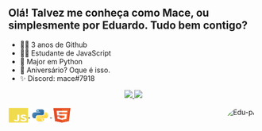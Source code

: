 ## Olá! Talvez me conheça como Mace, ou simplesmente por Eduardo. Tudo bem contigo?

- 🐱‍👤 3 anos de Github
- 🐱‍💻 Estudante de JavaScript
- 🐍 Major em Python 
- 🎉 Aniversário? Oque é isso.
- ✨ Discord: mace#7918

<div align="center">
  <a href="https://github.com/eduardo12013">
  <img height="180em" src="https://github-readme-stats.vercel.app/api?username=eduardo12013&show_icons=true&theme=dracula&include_all_commits=true&count_private=true"/>
  <img height="180em" src="https://github-readme-stats.vercel.app/api/top-langs/?username=eduardo12013&layout=compact&langs_count=7&theme=dracula"/>
</div>
<div style="display: inline_block"><br>
  <img align="center" alt="Edu-Js" height="30" width="40" src="https://raw.githubusercontent.com/devicons/devicon/master/icons/javascript/javascript-plain.svg">
  <img align="center" alt="Edu-Python" height="30" width="40" src="https://raw.githubusercontent.com/devicons/devicon/master/icons/python/python-original.svg">
  <img align="center" alt="Edu-HTML" height="30" width="40" src="https://raw.githubusercontent.com/devicons/devicon/master/icons/html5/html5-original.svg">
  <img align="right" alt="Edu-pic" height="150" style="border-radius:50px;" src="https://cdn.discordapp.com/attachments/888507126144696410/916143194666860544/ab67616d0000b2730225931f9a8f4ee1c409ac0f.png">
</div>

  <center>
<style type="text/css">
		
		body{
			background-size: cover;
			background-attachment: fixed;
		}
  
.content{
			background: #090C0E;
			width: 50%;
			padding: 40px;
			margin: 100px auto;
			font-family: calibri;
			border-radius: 10px;
		}

		p{
			font-size: px;
			color: white;
		}

	</style>
</head>
<body>

   <div class="content">
   	

<p>
<font color="red">Descrição aqui</p>
<p>
     
   	  <p>
   	  	texto aqui
   	  </p>
     
<p>
<font color="red">Descrição aqui</p>
<p>
     
      <p>
   	  texto aqui
   	</p>
     
<p>
<font color="red">Descrição aqui</p>
<p>     
     
     <p>
   	  texto aqui
    </p>

   </div>
  
</body>
</html>
